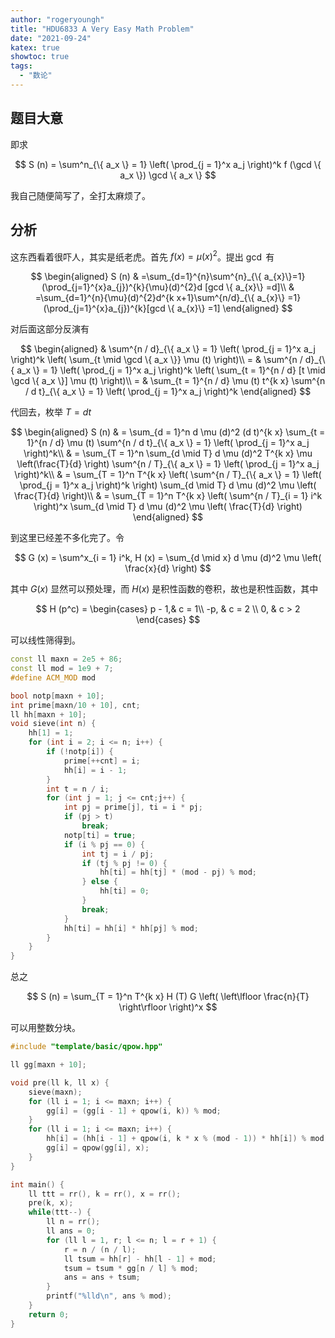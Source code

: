 ```yaml
---
author: "rogeryoungh"
title: "HDU6833 A Very Easy Math Problem"
date: "2021-09-24"
katex: true
showtoc: true
tags: 
  - "数论"
---
```


## 题目大意

即求

$$
S (n) = \sum^n_{\{ a_x \} = 1} \left( \prod_{j = 1}^x a_j \right)^k f (\gcd \{ a_x \}) \gcd \{ a_x \}
$$

我自己随便简写了，全打太麻烦了。

## 分析

这东西看着很吓人，其实是纸老虎。首先 $f(x) = \mu(x)^2$。提出 $\gcd$ 有

$$
\begin{aligned}
S (n) & =\sum_{d=1}^{n}\sum^{n}_{\{ a_{x}\}=1}(\prod_{j=1}^{x}a_{j})^{k}{\mu}(d)^{2}d [gcd \{ a_{x}\} =d]\\
& =\sum_{d=1}^{n}{\mu}(d)^{2}d^{k x+1}\sum^{n/d}_{\{ a_{x}\} =1}(\prod_{j=1}^{x}a_{j})^{k}[gcd \{ a_{x}\} =1]
\end{aligned}
$$

对后面这部分反演有

$$
\begin{aligned}
& \sum^{n / d}_{\{ a_x \} = 1} \left( \prod_{j = 1}^x a_j \right)^k \left( \sum_{t \mid \gcd \{ a_x \}} \mu (t) \right)\\
= & \sum^{n / d}_{\{ a_x \} = 1} \left( \prod_{j = 1}^x a_j \right)^k \left( \sum_{t = 1}^{n / d} [t \mid \gcd \{ a_x \}] \mu (t) \right)\\
= & \sum_{t = 1}^{n / d} \mu (t) t^{k x} \sum^{n / d t}_{\{ a_x \} = 1} \left( \prod_{j = 1}^x a_j \right)^k
\end{aligned}
$$

代回去，枚举 $T = d t$

$$
\begin{aligned}
S (n) & = \sum_{d = 1}^n d \mu (d)^2 (d t)^{k x} \sum_{t = 1}^{n / d} \mu (t) \sum^{n / d t}_{\{ a_x \} = 1} \left( \prod_{j = 1}^x a_j \right)^k\\
& = \sum_{T = 1}^n \sum_{d \mid T} d \mu (d)^2 T^{k x} \mu \left(\frac{T}{d} \right) \sum^{n / T}_{\{ a_x \} = 1} \left( \prod_{j = 1}^x a_j \right)^k\\
& = \sum_{T = 1}^n T^{k x} \left( \sum^{n / T}_{\{ a_x \} = 1} \left( \prod_{j = 1}^x a_j \right)^k \right) \sum_{d \mid T} d \mu (d)^2 \mu \left( \frac{T}{d} \right)\\
& = \sum_{T = 1}^n T^{k x} \left( \sum^{n / T}_{i = 1} i^k \right)^x \sum_{d \mid T} d \mu (d)^2 \mu \left( \frac{T}{d} \right)
\end{aligned}
$$

到这里已经差不多化完了。令

$$
G (x) = \sum^x_{i = 1} i^k, H (x) = \sum_{d \mid x} d \mu (d)^2 \mu \left( \frac{x}{d} \right)
$$

其中 $G (x)$ 显然可以预处理，而 $H (x)$ 是积性函数的卷积，故也是积性函数，其中

$$
H (p^c) = \begin{cases}
p - 1,& c = 1\\
-p, & c = 2  \\
0, & c > 2
\end{cases}
$$

可以线性筛得到。

```cpp
const ll maxn = 2e5 + 86;
const ll mod = 1e9 + 7;
#define ACM_MOD mod

bool notp[maxn + 10];
int prime[maxn/10 + 10], cnt;
ll hh[maxn + 10];
void sieve(int n) {
    hh[1] = 1;
    for (int i = 2; i <= n; i++) {
        if (!notp[i]) {
            prime[++cnt] = i;
            hh[i] = i - 1;
        }
        int t = n / i;
        for (int j = 1; j <= cnt;j++) {
            int pj = prime[j], ti = i * pj;
            if (pj > t)
                break;
            notp[ti] = true;
            if (i % pj == 0) {
                int tj = i / pj;
                if (tj % pj != 0) {
                    hh[ti] = hh[tj] * (mod - pj) % mod;
                } else {
                    hh[ti] = 0;
                }
                break;
            }
            hh[ti] = hh[i] * hh[pj] % mod;
        }
    }
}
```

总之

$$
S (n) = \sum_{T = 1}^n T^{k x} H (T) G \left( \left\lfloor \frac{n}{T} \right\rfloor \right)^x
$$

可以用整数分块。

```cpp
#include "template/basic/qpow.hpp"

ll gg[maxn + 10];

void pre(ll k, ll x) {
    sieve(maxn);
    for (ll i = 1; i <= maxn; i++) {
        gg[i] = (gg[i - 1] + qpow(i, k)) % mod;
    }
    for (ll i = 1; i <= maxn; i++) {
        hh[i] = (hh[i - 1] + qpow(i, k * x % (mod - 1)) * hh[i]) % mod;
        gg[i] = qpow(gg[i], x);
    }
}

int main() {
    ll ttt = rr(), k = rr(), x = rr();
    pre(k, x);
    while(ttt--) {
        ll n = rr();
        ll ans = 0;
        for (ll l = 1, r; l <= n; l = r + 1) {
            r = n / (n / l);
            ll tsum = hh[r] - hh[l - 1] + mod;
            tsum = tsum * gg[n / l] % mod;
            ans = ans + tsum;
        }
        printf("%lld\n", ans % mod);
    }
    return 0;
}
```
